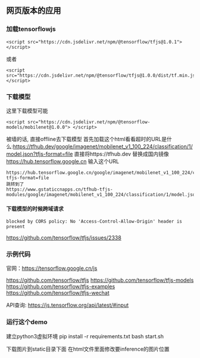 ## 网页版本的应用

### 加载tensorflowjs
```
<script src="https://cdn.jsdelivr.net/npm/@tensorflow/tfjs@1.0.1"> </script>
```
或者
```
<script src="https://cdn.jsdelivr.net/npm/@tensorflow/tfjs@1.0.0/dist/tf.min.js"></script>
```
### 下载模型
这里下载模型可能
```
<script src="https://cdn.jsdelivr.net/npm/@tensorflow-models/mobilenet@1.0.0"> </script>
```
被墙的话, 直接offline去下载模型
首先加载这个html看看超时的URL是什么:https://tfhub.dev/google/imagenet/mobilenet_v1_100_224/classification/1/model.json?tfjs-format=file
直接将https://tfhub.dev 替换成国内镜像 https://hub.tensorflow.google.cn
输入这个URL
```
https://hub.tensorflow.google.cn/google/imagenet/mobilenet_v1_100_224/classification/1/model.json?tfjs-format=file
跳转到了
https://www.gstaticcnapps.cn/tfhub-tfjs-modules/google/imagenet/mobilenet_v1_100_224/classification/1/model.json
```

#### 下载模型的时候跨域请求
```
blocked by CORS policy: No 'Access-Control-Allow-Origin' header is present 
```
https://github.com/tensorflow/tfjs/issues/2338


### 示例代码
官网：https://tensorflow.google.cn/js

https://github.com/tensorflow/tfjs
https://github.com/tensorflow/tfjs-models
https://github.com/tensorflow/tfjs-examples
https://github.com/tensorflow/tfjs-wechat

API查询:
https://js.tensorflow.org/api/latest/#input

### 运行这个demo
建立python3虚拟环境
pip install -r requirements.txt
bash start.sh

下载图片到static目录下面
在html文件里面修改要inference的图片位置
